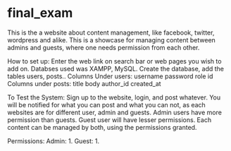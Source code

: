 # final_exam
This is the a website about content management, like facebook, twitter, wordpress and alike. 
This is a showcase for managing content between admins and guests, where one needs permission from each other.

How to set up:
  Enter the web link on search bar or web pages you wish to add on.
  Databses used was XAMPP, MySQL.
  Create the database, add the tables users, posts..
  Columns Under users:
    username
    password
    role
    id
  Columns under posts:
    title
    body
    author_id
    created_at

To Test the System:
  Sign up to the website, login, and post whatever. You will be notified for what you can post and what you can not, as each websites are for different user, admin and guests.
  Admin users have more permission than guests.
  Guest user will have lesser permissions.
  Each content can be managed by both, using the permissions granted.

Permissions:
  Admin:
    1.
  Guest:
    1.
